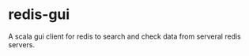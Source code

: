 redis-gui
=========

A scala gui client for redis to search and check data from serveral redis servers.
